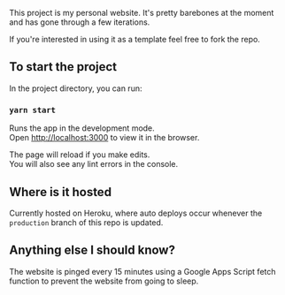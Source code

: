 This project is my personal website. It's pretty barebones at the moment and has gone through a few iterations.

If you're interested in using it as a template feel free to fork the repo.

## To start the project

In the project directory, you can run:

### `yarn start`

Runs the app in the development mode.<br>
Open [http://localhost:3000](http://localhost:3000) to view it in the browser.

The page will reload if you make edits.<br>
You will also see any lint errors in the console.

## Where is it hosted
Currently hosted on Heroku, where auto deploys occur whenever the `production` branch of this repo is updated.

## Anything else I should know?
The website is pinged every 15 minutes using a Google Apps Script fetch function to prevent the website from going to sleep.
